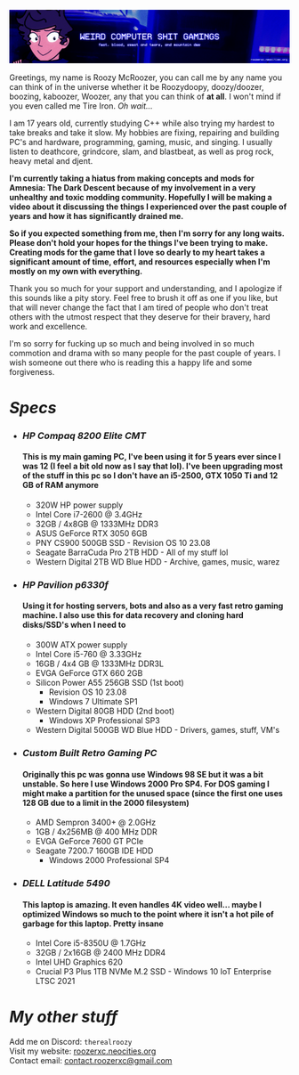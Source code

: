 ![](./stuff/wpcstuff2.png)

Greetings, my name is Roozy McRoozer, you can call me by any name you can think of in the universe whether it be Roozydoopy, doozy/doozer, boozing, kaboozer, Woozer, any that you can think of **at all**. I won't mind if you even called me Tire Iron. *Oh wait...*

I am 17 years old, currently studying C++ while also trying my hardest to take breaks and take it slow. My hobbies are fixing, repairing and building PC's and hardware, programming, gaming, music, and singing. I usually listen to deathcore, grindcore, slam, and blastbeat, as well as prog rock, heavy metal and djent.

**I'm currently taking a hiatus from making concepts and mods for Amnesia: The Dark Descent because of my involvement in a very unhealthy and toxic modding community. Hopefully I will be making a video about it discussing the things I experienced over the past couple of years and how it has significantly drained me.**

**So if you expected something from me, then I'm sorry for any long waits. Please don't hold your hopes for the things I've been trying to make. Creating mods for the game that I love so dearly to my heart takes a significant amount of time, effort, and resources especially when I'm mostly on my own with everything.**

Thank you so much for your support and understanding, and I apologize if this sounds like a pity story. Feel free to brush it off as one if you like, but that will never change the fact that I am tired of people who don't treat others with the utmost respect that they deserve for their bravery, hard work and excellence.

I'm so sorry for fucking up so much and being involved in so much commotion and drama with so many people for the past couple of years. I wish someone out there who is reading this a happy life and some forgiveness.

# *Specs*
- ### *HP Compaq 8200 Elite CMT*
  #### This is my main gaming PC, I've been using it for 5 years ever since I was 12 (I feel a bit old now as I say that lol). I've been upgrading most of the stuff in this pc so I don't have an i5-2500, GTX 1050 Ti and 12 GB of RAM anymore
  - 320W HP power supply
  - Intel Core i7-2600 @ 3.4GHz
  - 32GB / 4x8GB @ 1333MHz DDR3
  - ASUS GeForce RTX 3050 6GB
  - PNY CS900 500GB SSD - Revision OS 10 23.08
  - Seagate BarraCuda Pro 2TB HDD - All of my stuff lol
  - Western Digital 2TB WD Blue HDD - Archive, games, music, warez
- ### *HP Pavilion p6330f*
  #### Using it for hosting servers, bots and also as a very fast retro gaming machine. I also use this for data recovery and cloning hard disks/SSD's when I need to
  - 300W ATX power supply
  - Intel Core i5-760 @ 3.33GHz
  - 16GB / 4x4 GB @ 1333MHz DDR3L
  - EVGA GeForce GTX 660 2GB
  - Silicon Power A55 256GB SSD (1st boot)
      - Revision OS 10 23.08
      - Windows 7 Ultimate SP1
  - Western Digital 80GB HDD (2nd boot)
      - Windows XP Professional SP3
  - Western Digital 500GB WD Blue HDD - Drivers, games, stuff, VM's
- ### *Custom Built Retro Gaming PC*
  #### Originally this pc was gonna use Windows 98 SE but it was a bit unstable. So here I use Windows 2000 Pro SP4. For DOS gaming I might make a partition for the unused space (since the first one uses 128 GB due to a limit in the 2000 filesystem)
  - AMD Sempron 3400+ @ 2.0GHz
  - 1GB / 4x256MB @ 400 MHz DDR
  - EVGA GeForce 7600 GT PCIe
  - Seagate 7200.7 160GB IDE HDD
    - Windows 2000 Professional SP4
- ### *DELL Latitude 5490*
  #### This laptop is amazing. It even handles 4K video well... maybe I optimized Windows so much to the point where it isn't a hot pile of garbage for this laptop. Pretty insane
  - Intel Core i5-8350U @ 1.7GHz
  - 32GB / 2x16GB @ 2400 MHz DDR4
  - Intel UHD Graphics 620
  - Crucial P3 Plus 1TB NVMe M.2 SSD - Windows 10 IoT Enterprise LTSC 2021
# *My other stuff*
Add me on Discord: `therealroozy`<br>
Visit my website: [roozerxc.neocities.org](https://roozerxc.neocities.org/index.html)<br>
Contact email: [contact.roozerxc@gmail.com](mailto:contact.roozerxc@gmail.com)
